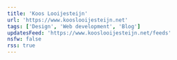 ```yaml
---
title: 'Koos Looijesteijn'
url: 'https://www.kooslooijesteijn.net'
tags: ['Design', 'Web development', 'Blog']
updatesFeed: 'https://www.kooslooijesteijn.net/feeds'
nsfw: false
rss: true
---
```

